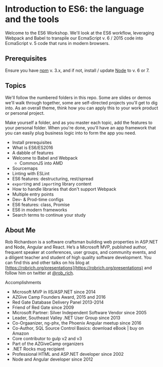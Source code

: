 Introduction to ES6: the language and the tools
===============================================

Welcome to the ES6 Workshop.  We'll look at the ES6 workflow, leveraging Webpack and Babel to transpile our EcmaScript v. 6 / 2015 code into EcmaScript v. 5 code that runs in modern browsers.


Prerequisites
-------------

Ensure you have [npm](https://npmjs.org/) v. 3.x, and if not, install / update [Node](https://nodejs.org) to v. 6 or 7.


Topics
------

We'll follow the numbered folders in this repo.  Some are slides or demos we'll walk through together, some are self-directed projects you'll get to dig into.  As an overall theme, think how you can apply this to your work product or personal project.

Make yourself a folder, and as you master each topic, add the features to your personal folder.  When you're done, you'll have an app framework that you can easily plug business logic into to form the app you need.

- Install prerequisites
- What is ES6/ES2016
- A dabble of features
- Welcome to Babel and Webpack
  - CommonJS into AMD
- Sourcemaps
- Linting with ESLint
- ES6 features: destructuring, rest/spread
- `export`ing and `import`ing library content
- How to handle libraries that don't support Webpack
- Multiple entry points
- Dev- & Prod-time configs
- ES6 features: class, Promise
- ES6 in modern frameworks
- Search terms to continue your study


About Me
--------

Rob Richardson is a software craftsman building web properties in ASP.NET and Node, Angular and React. He’s a Microsoft MVP, published author, frequent speaker at conferences, user groups, and community events, and a diligent teacher and student of high quality software development. You can find this and other talks on his blog at [https://robrich.org/presentations](https://robrich.org/presentations) and follow him on twitter at [@rob_rich](https://twitter.com/rob_rich).

Accomplishments

- Microsoft MVP in IIS/ASP.NET since 2014
- AZGive Camp Founders Award, 2015 and 2016
- Red Gate Database Delivery Panel 2013-2014
- Friend of Red Gate since 2009
- Microsoft Partner: Silver Independent Software Vendor since 2005
- Leader, Southeast Valley .NET User Group since 2013
- Co-Orgaanizer, ng-phx, the Phoenix Angular meetup since 2016
- Co-Author, SQL Source Control Basics: download eBook | buy on Amazon
- Core contributor to gulp v2 and v3
- Part of the AZGiveCamp organizers
- .NET Rocks mug recipient
- Professional HTML and ASP.NET developer since 2002
- Node and Angular developer since 2012
